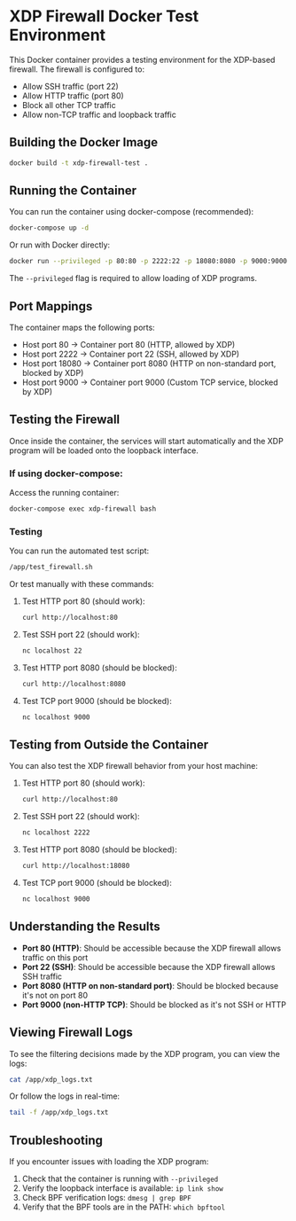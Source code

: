 # XDP Firewall Docker Test Environment

This Docker container provides a testing environment for the XDP-based firewall. The firewall is configured to:
- Allow SSH traffic (port 22)
- Allow HTTP traffic (port 80)
- Block all other TCP traffic
- Allow non-TCP traffic and loopback traffic

## Building the Docker Image

```bash
docker build -t xdp-firewall-test .
```

## Running the Container

You can run the container using docker-compose (recommended):

```bash
docker-compose up -d
```

Or run with Docker directly:

```bash
docker run --privileged -p 80:80 -p 2222:22 -p 18080:8080 -p 9000:9000 -it xdp-firewall-test
```

The `--privileged` flag is required to allow loading of XDP programs.

## Port Mappings

The container maps the following ports:
- Host port 80 → Container port 80 (HTTP, allowed by XDP)
- Host port 2222 → Container port 22 (SSH, allowed by XDP)
- Host port 18080 → Container port 8080 (HTTP on non-standard port, blocked by XDP)
- Host port 9000 → Container port 9000 (Custom TCP service, blocked by XDP)

## Testing the Firewall

Once inside the container, the services will start automatically and the XDP program will be loaded onto the loopback interface.

### If using docker-compose:

Access the running container:
```bash
docker-compose exec xdp-firewall bash
```

### Testing

You can run the automated test script:

```bash
/app/test_firewall.sh
```

Or test manually with these commands:

1. Test HTTP port 80 (should work):
   ```bash
   curl http://localhost:80
   ```

2. Test SSH port 22 (should work):
   ```bash
   nc localhost 22
   ```

3. Test HTTP port 8080 (should be blocked):
   ```bash
   curl http://localhost:8080
   ```

4. Test TCP port 9000 (should be blocked):
   ```bash
   nc localhost 9000
   ```

## Testing from Outside the Container

You can also test the XDP firewall behavior from your host machine:

1. Test HTTP port 80 (should work):
   ```bash
   curl http://localhost:80
   ```

2. Test SSH port 22 (should work):
   ```bash
   nc localhost 2222
   ```

3. Test HTTP port 8080 (should be blocked):
   ```bash
   curl http://localhost:18080
   ```

4. Test TCP port 9000 (should be blocked):
   ```bash
   nc localhost 9000
   ```

## Understanding the Results

- **Port 80 (HTTP)**: Should be accessible because the XDP firewall allows traffic on this port
- **Port 22 (SSH)**: Should be accessible because the XDP firewall allows SSH traffic
- **Port 8080 (HTTP on non-standard port)**: Should be blocked because it's not on port 80
- **Port 9000 (non-HTTP TCP)**: Should be blocked as it's not SSH or HTTP

## Viewing Firewall Logs

To see the filtering decisions made by the XDP program, you can view the logs:

```bash
cat /app/xdp_logs.txt
```

Or follow the logs in real-time:
```bash
tail -f /app/xdp_logs.txt
```

## Troubleshooting

If you encounter issues with loading the XDP program:

1. Check that the container is running with `--privileged`
2. Verify the loopback interface is available: `ip link show`
3. Check BPF verification logs: `dmesg | grep BPF`
4. Verify that the BPF tools are in the PATH: `which bpftool` 